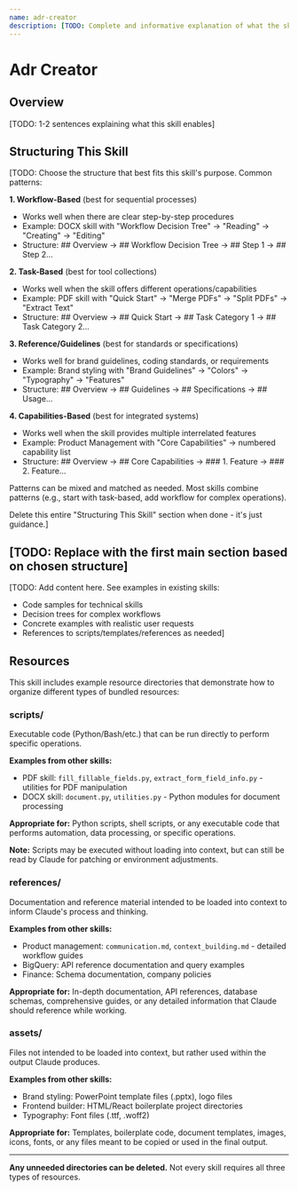 ```yaml
---
name: adr-creator
description: [TODO: Complete and informative explanation of what the skill does and when to use it. Include WHEN to use this skill - specific scenarios, file types, or tasks that trigger it.]
---
```


# Adr Creator

## Overview

[TODO: 1-2 sentences explaining what this skill enables]

## Structuring This Skill

[TODO: Choose the structure that best fits this skill's purpose. Common patterns:

**1. Workflow-Based** (best for sequential processes)
- Works well when there are clear step-by-step procedures
- Example: DOCX skill with "Workflow Decision Tree" → "Reading" → "Creating" → "Editing"
- Structure: ## Overview → ## Workflow Decision Tree → ## Step 1 → ## Step 2...

**2. Task-Based** (best for tool collections)
- Works well when the skill offers different operations/capabilities
- Example: PDF skill with "Quick Start" → "Merge PDFs" → "Split PDFs" → "Extract Text"
- Structure: ## Overview → ## Quick Start → ## Task Category 1 → ## Task Category 2...

**3. Reference/Guidelines** (best for standards or specifications)
- Works well for brand guidelines, coding standards, or requirements
- Example: Brand styling with "Brand Guidelines" → "Colors" → "Typography" → "Features"
- Structure: ## Overview → ## Guidelines → ## Specifications → ## Usage...

**4. Capabilities-Based** (best for integrated systems)
- Works well when the skill provides multiple interrelated features
- Example: Product Management with "Core Capabilities" → numbered capability list
- Structure: ## Overview → ## Core Capabilities → ### 1. Feature → ### 2. Feature...

Patterns can be mixed and matched as needed. Most skills combine patterns (e.g., start with task-based, add workflow for complex operations).

Delete this entire "Structuring This Skill" section when done - it's just guidance.]

## [TODO: Replace with the first main section based on chosen structure]

[TODO: Add content here. See examples in existing skills:
- Code samples for technical skills
- Decision trees for complex workflows
- Concrete examples with realistic user requests
- References to scripts/templates/references as needed]

## Resources

This skill includes example resource directories that demonstrate how to organize different types of bundled resources:

### scripts/
Executable code (Python/Bash/etc.) that can be run directly to perform specific operations.

**Examples from other skills:**
- PDF skill: `fill_fillable_fields.py`, `extract_form_field_info.py` - utilities for PDF manipulation
- DOCX skill: `document.py`, `utilities.py` - Python modules for document processing

**Appropriate for:** Python scripts, shell scripts, or any executable code that performs automation, data processing, or specific operations.

**Note:** Scripts may be executed without loading into context, but can still be read by Claude for patching or environment adjustments.

### references/
Documentation and reference material intended to be loaded into context to inform Claude's process and thinking.

**Examples from other skills:**
- Product management: `communication.md`, `context_building.md` - detailed workflow guides
- BigQuery: API reference documentation and query examples
- Finance: Schema documentation, company policies

**Appropriate for:** In-depth documentation, API references, database schemas, comprehensive guides, or any detailed information that Claude should reference while working.

### assets/
Files not intended to be loaded into context, but rather used within the output Claude produces.

**Examples from other skills:**
- Brand styling: PowerPoint template files (.pptx), logo files
- Frontend builder: HTML/React boilerplate project directories
- Typography: Font files (.ttf, .woff2)

**Appropriate for:** Templates, boilerplate code, document templates, images, icons, fonts, or any files meant to be copied or used in the final output.

---

**Any unneeded directories can be deleted.** Not every skill requires all three types of resources.
